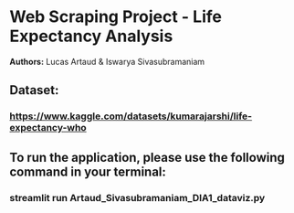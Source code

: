 # Web Scraping Project - Life Expectancy Analysis

**Authors:** Lucas Artaud & Iswarya Sivasubramaniam

## Dataset:
### https://www.kaggle.com/datasets/kumarajarshi/life-expectancy-who

## To run the application, please use the following command in your terminal:
### streamlit run Artaud_Sivasubramaniam_DIA1_dataviz.py
